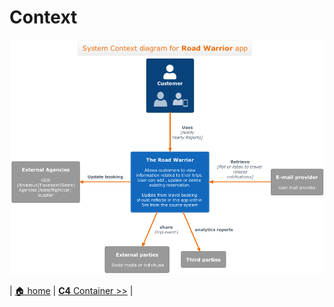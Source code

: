# Context

![Context](../diagrams/c4/c4-context.png)

| [🏠 home](../../README.md#architecture-modeling-c4) | [**C4** Container >>](./c4-container.md) | 
